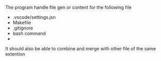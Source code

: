 The program handle file gen or content for the following file
 - .vscode/settings.jsn
 - Makefile
 - .gitignore
 - bash command
 - 

It should also be able to combine and merge with other file of the same extention 